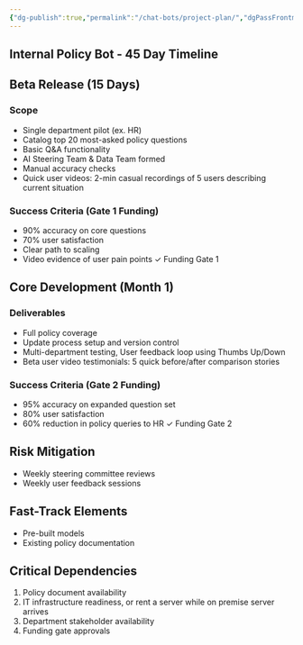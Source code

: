 ```yaml
---
{"dg-publish":true,"permalink":"/chat-bots/project-plan/","dgPassFrontmatter":true,"created":"2024-11-19T16:10:57.352-07:00","updated":"2024-11-19T20:09:56.586-07:00"}
---
```


## Internal Policy Bot - 45 Day Timeline

## Beta Release (15 Days)
### Scope
- Single department pilot (ex. HR)
- Catalog top 20 most-asked policy questions
- Basic Q&A functionality
- AI Steering Team & Data Team formed
- Manual accuracy checks
- Quick user videos: 2-min casual recordings of 5 users describing current situation
### Success Criteria (Gate 1 Funding)
- 90% accuracy on core questions
- 70% user satisfaction
- Clear path to scaling
- Video evidence of user pain points
✓ Funding Gate 1
## Core Development (Month 1)
### Deliverables
- Full policy coverage
- Update process setup and version control
- Multi-department testing, User feedback loop using Thumbs Up/Down
- Beta user video testimonials: 5 quick before/after comparison stories
### Success Criteria (Gate 2 Funding)
- 95% accuracy on expanded question set
- 80% user satisfaction
- 60% reduction in policy queries to HR
✓ Funding Gate 2
## Risk Mitigation
- Weekly steering committee reviews
- Weekly user feedback sessions
## Fast-Track Elements
- Pre-built models
- Existing policy documentation
## Critical Dependencies
1. Policy document availability
2. IT infrastructure readiness, or rent a server while on premise server arrives
3. Department stakeholder availability
4. Funding gate approvals